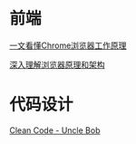 # 前端
[一文看懂Chrome浏览器工作原理](https://cloud.tencent.com/developer/article/2079056)

[深入理解浏览器原理和架构](https://mp.weixin.qq.com/s?__biz=MzkyMTIzMTkzNA==&mid=2247534335&idx=1&sn=0fb3082f5c20d8c7bd4df787a90b4485&chksm=c184b1aef6f338b861ce3f7ede1256a5ff79b2a12466d022d1b8c1dbc92b03b81d2dc021425d&scene=21#)

# 代码设计
[Clean Code - Uncle Bob ](https://www.youtube.com/watch?v=7EmboKQH8lM&list=PLmmYSbUCWJ4x1GO839azG_BBw8rkh-zOj)
